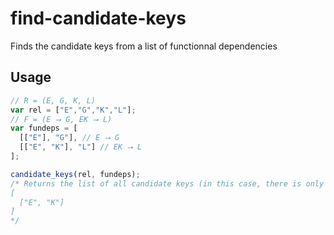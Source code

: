 # find-candidate-keys
Finds the candidate keys from a list of functionnal dependencies

## Usage
```javascript
// R = (E, G, K, L)
var rel = ["E","G","K","L"];
// F = (E ⭢ G, EK ⭢ L)
var fundeps = [
  [["E"], "G"], // E ⭢ G
  [["E", "K"], "L"] // EK ⭢ L
];

candidate_keys(rel, fundeps);
/* Returns the list of all candidate keys (in this case, there is only EK)
[
  ["E", "K"]
]
*/
```
